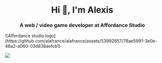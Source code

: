 <h1 align="center">Hi 👋, I'm Alexis</h1>
<h3 align="center">A web / video game developer at Affordance Studio </h3>
<p>![Affordance studio logo](https://github.com/alafrance/alafrance/assets/53992857/78ae5991-3e0e-48a2-a060-03d838aefcb1)</p>
<a href="https://www.linkedin.com/in/alexis-lafrance/"><img align="center" src="https://img.shields.io/badge/LinkedIn-0077B5?style=for-the-badge&logo=linkedin&logoColor=white"></img></a>
